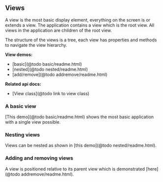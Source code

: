 ## Views

A view is the most basic display element, everything on the screen is or extends a view.
The application contains a view which is the root view. All views in the application are
children of the root view.

The structure of the views is a tree, each view has properties and methods to navigate
the view hierarchy.

**View demos:**

- [basic](@todo basic/readme.html)
- [nested](@todo nested/readme.html)
- [add/remove](@todo addremove/readme.html)

**Related api docs:**

- [View class](@todo link to view class)

### A basic view

[This demo](@todo basic/readme.html) shows the most basic application with a single view possible.

### Nesting views

Views can be nested as shown in [this demo](@todo nested/readme.html).

### Adding and removing views

A view is positioned relative to its parent view which is demonstrated [here](@todo addremove/readme.html).